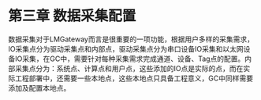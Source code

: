 # 第三章 数据采集配置

数据采集对于LMGateway而言是很重要的一项功能，根据用户多样的采集需求，IO采集点分为驱动采集点和内部点，驱动采集点分为串口设备IO采集和以太网设备IO采集，在GC中，需要针对每种采集需求完成通道、设备、Tag点的配置。内部采集点分为：系统点、计算点和用户点，这些添加的IO点是实际的点，而在实际工程部署中，还需要一些本地点，这些本地点只具备工程意义，GC中同样需要添加及配置本地点。

